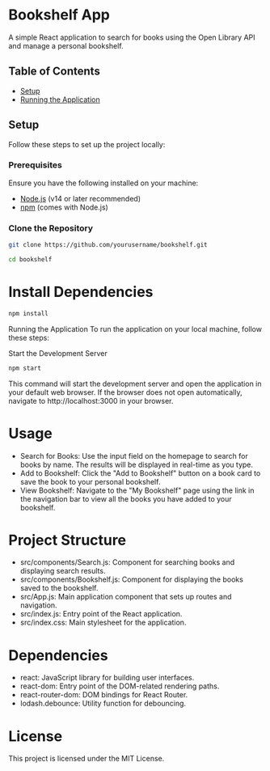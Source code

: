 # Bookshelf App

A simple React application to search for books using the Open Library API and manage a personal bookshelf.

## Table of Contents

- [Setup](#setup)
- [Running the Application](#running-the-application)

## Setup

Follow these steps to set up the project locally:

### Prerequisites

Ensure you have the following installed on your machine:

- [Node.js](https://nodejs.org/en/download/) (v14 or later recommended)
- [npm](https://www.npmjs.com/get-npm) (comes with Node.js)

### Clone the Repository

```bash
git clone https://github.com/yourusername/bookshelf.git
```
```bash
cd bookshelf
```
# Install Dependencies
```bash
npm install
```
Running the Application
To run the application on your local machine, follow these steps:

Start the Development Server
```bash
npm start
```

This command will start the development server and open the application in your default web browser. If the browser does not open automatically, navigate to http://localhost:3000 in your browser.

# Usage
- Search for Books: Use the input field on the homepage to search for books by name. The results will be displayed in real-time as you type.
- Add to Bookshelf: Click the "Add to Bookshelf" button on a book card to save the book to your personal bookshelf.
- View Bookshelf: Navigate to the "My Bookshelf" page using the link in the navigation bar to view all the books you have added to your bookshelf.
# Project Structure
- src/components/Search.js: Component for searching books and displaying search results.
- src/components/Bookshelf.js: Component for displaying the books saved to the bookshelf.
- src/App.js: Main application component that sets up routes and navigation.
- src/index.js: Entry point of the React application.
- src/index.css: Main stylesheet for the application.
# Dependencies
- react: JavaScript library for building user interfaces.
- react-dom: Entry point of the DOM-related rendering paths.
- react-router-dom: DOM bindings for React Router.
- lodash.debounce: Utility function for debouncing.
# License
This project is licensed under the MIT License.
